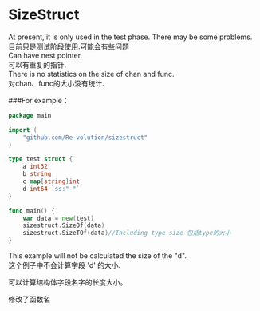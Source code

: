 # SizeStruct
At present, it is only used in the test phase. There may be some problems.<br> 
目前只是测试阶段使用.可能会有些问题<br> 
Can have nest pointer.<br> 
可以有重复的指针.<br> 
There is no statistics on the size of chan and func.<br>
对chan、func的大小没有统计.<br> 

###For example：

```go
package main

import (
	"github.com/Re-volution/sizestruct"
)

type test struct {
	a int32
	b string
	c map[string]int
	d int64 `ss:"-"`
}

func main() {
	var data = new(test)
	sizestruct.SizeOf(data)
	sizestruct.SizeTOf(data)//Including type size 包括type的大小
}
```
This example will not be calculated the size of the "d".<br> 
这个例子中不会计算字段 'd' 的大小.<br> 

可以计算结构体字段名字的长度大小。<br> 

修改了函数名<br> 
